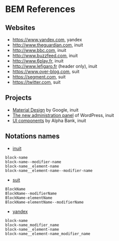 BEM References
======

Websites
------

 * <https://www.yandex.com>, yandex
 * <http://www.theguardian.com>, inuit
 * <http://www.bbc.com>, inuit
 * <http://www.buzzfeed.com>, inuit
 * <http://www.6play.fr>, inuit
 * <http://www.lefigaro.fr> (header only), inuit
 * <https://www.over-blog.com>, suit
 * <https://segment.com>, suit
 * <https://twitter.com>, suit

Projects
------

 * [Material Design](https://github.com/google/material-design-lite/wiki/Understanding-BEM) by Google, inuit
 * [The new administration panel](https://developer.wordpress.com/calypso/) of WordPress, inuit
 * [UI components](https://github.com/alfa-bank-dev/ui) by Alpha Bank, inuit
 
 
Notations names
------

 * [inuit](http://inuitcss.com)
```
block-name
block-name--modifier-name
block-name__element-name
block-name__element-name--modifier-name
```
 * [suit](http://suitcss.github.io)
```
BlockName
BlockName--modifierName
BlockName-elementName
BlockName-elementName--modifierName
```
 * [yandex](http://bem.info)
```
block-name
block-name_modifier_name
block-name__element-name
block-name__element-name_modifier_name
```
